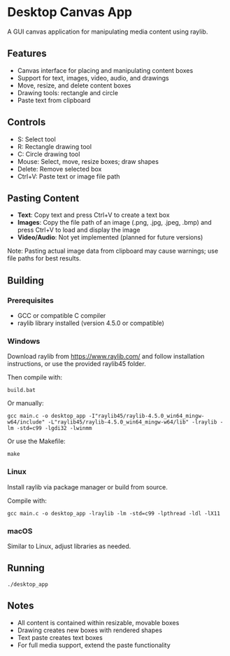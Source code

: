 # Desktop Canvas App

A GUI canvas application for manipulating media content using raylib.

## Features

- Canvas interface for placing and manipulating content boxes
- Support for text, images, video, audio, and drawings
- Move, resize, and delete content boxes
- Drawing tools: rectangle and circle
- Paste text from clipboard

## Controls

- S: Select tool
- R: Rectangle drawing tool
- C: Circle drawing tool
- Mouse: Select, move, resize boxes; draw shapes
- Delete: Remove selected box
- Ctrl+V: Paste text or image file path

## Pasting Content

- **Text**: Copy text and press Ctrl+V to create a text box
- **Images**: Copy the file path of an image (.png, .jpg, .jpeg, .bmp) and press Ctrl+V to load and display the image
- **Video/Audio**: Not yet implemented (planned for future versions)

Note: Pasting actual image data from clipboard may cause warnings; use file paths for best results.

## Building

### Prerequisites

- GCC or compatible C compiler
- raylib library installed (version 4.5.0 or compatible)

### Windows

Download raylib from https://www.raylib.com/ and follow installation instructions, or use the provided raylib45 folder.

Then compile with:

```
build.bat
```

Or manually:

```
gcc main.c -o desktop_app -I"raylib45/raylib-4.5.0_win64_mingw-w64/include" -L"raylib45/raylib-4.5.0_win64_mingw-w64/lib" -lraylib -lm -std=c99 -lgdi32 -lwinmm
```

Or use the Makefile:

```
make
```

### Linux

Install raylib via package manager or build from source.

Compile with:

```
gcc main.c -o desktop_app -lraylib -lm -std=c99 -lpthread -ldl -lX11
```

### macOS

Similar to Linux, adjust libraries as needed.

## Running

```
./desktop_app
```

## Notes

- All content is contained within resizable, movable boxes
- Drawing creates new boxes with rendered shapes
- Text paste creates text boxes
- For full media support, extend the paste functionality